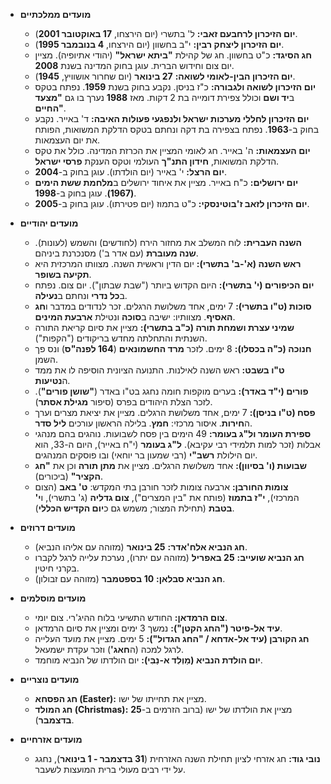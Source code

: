 - **מועדים ממלכתיים**

  - **יום הזיכרון לרחבעם זאבי:** ל' בתשרי (יום הירצחו, **17 באוקטובר 2001**).
  - **יום הזיכרון ליצחק רבין:** י"ב בחשוון (יום הירצחו, **4 בנובמבר 1995**).
  - **חג הסיגד:** כ"ט בחשוון. חג של קהילת **"ביתא ישראל"** (יהודי אתיופיה). מציין יום צום וחידוש הברית. עוגן בחוק המדינה בשנת **2008**.
  - **יום הזיכרון הבין-לאומי לשואה:** **27 בינואר** (יום שחרור אושוויץ, **1945**).
  - **יום הזיכרון לשואה ולגבורה:** כ"ז בניסן. נקבע בחוק בשנת **1959**. נפתח בטקס ב**יד ושם** וכולל צפירת דומייה בת 2 דקות. מאז **1988** נערך בו גם **"מצעד החיים"**.
  - **יום הזיכרון לחללי מערכות ישראל ולנפגעי פעולות האיבה:** ד' באייר. נקבע בחוק ב-**1963**. נפתח בצפירה בת דקה ונחתם בטקס הדלקת המשואות, הפותח את יום העצמאות.
  - **יום העצמאות:** ה' באייר. חג לאומי המציין את הכרזת המדינה. כולל את טקס הדלקת המשואות, **חידון התנ"ך** העולמי וטקס הענקת **פרסי ישראל**.
  - **יום הרצל:** י' באייר (יום הולדתו). עוגן בחוק ב-**2004**.
  - **יום ירושלים:** כ"ח באייר. מציין את איחוד ירושלים ב**מלחמת ששת הימים (1967)**. עוגן בחוק ב-**1998**.
  - **יום הזיכרון לזאב ז'בוטינסקי:** כ"ט בתמוז (יום פטירתו). עוגן בחוק ב-**2005**.

- **מועדים יהודיים**

  - **השנה העברית:** לוח המשלב את מחזור הירח (לחודשים) והשמש (לעונות). **שנה מעוברת** (עם אדר ב') מסנכרנת ביניהם.
  - **ראש השנה (א'-ב' בתשרי):** יום הדין וראשית השנה. מצוותו המרכזית היא **תקיעה בשופר**.
  - **יום הכיפורים (י' בתשרי):** היום הקדוש ביותר ("שבת שבתון"). יום צום. נפתח ב**כל נדרי** ונחתם ב**נעילה**.
  - **סוכות (ט"ו בתשרי):** 7 ימים, אחד משלושת הרגלים. זכר לנדודים במדבר ו**חג האסיף**. מצוותיו: ישיבה ב**סוכה** ונטילת **ארבעת המינים**.
  - **שמיני עצרת ושמחת תורה (כ"ב בתשרי):** מציין את סיום קריאת התורה השנתית והתחלתה מחדש בריקודים ("הקפות").
  - **חנוכה (כ"ה בכסלו):** 8 ימים. לזכר **מרד החשמונאים** (**164 לפנה"ס**) ונס פך השמן.
  - **ט"ו בשבט:** ראש השנה לאילנות. התנועה הציונית הוסיפה לו את ממד ה**נטיעות**.
  - **פורים (י"ד באדר):** בערים מוקפות חומה נחגג בט"ו באדר (**"שושן פורים"**). לזכר הצלת היהודים בפרס (סיפור **מגילת אסתר**).
  - **פסח (ט"ו בניסן):** 7 ימים, אחד משלושת הרגלים. מציין את יציאת מצרים וערך ה**חירות**. איסור מרכזי: **חמץ**. בלילה הראשון עורכים **ליל סדר**.
  - **ספירת העומר ול"ג בעומר:** 49 הימים בין פסח לשבועות. נוהגים בהם מנהגי אבלות (זכר למות תלמידי רבי עקיבא). **ל"ג בעומר** (י"ח באייר), היום ה-33, הוא יום הילולת **רשב"י** (רבי שמעון בר יוחאי) ובו פוסקים המנהגים.
  - **שבועות (ו' בסיוון):** אחד משלושת הרגלים. מציין את **מתן תורה** וכן את **"חג הקציר"** (ביכורים).
  - **צומות החורבן:** ארבעה צומות לזכר חורבן בתי המקדש: **ט' באב** (הצום המרכזי), **י"ז בתמוז** (פותח את "בין המצרים"), **צום גדליה** (ג' בתשרי), ו**י' בטבת** (תחילת המצור; משמש גם כ**יום הקדיש הכללי**).

- **מועדים דרוזים**

  - **חג הנביא אלח'אדר:** **25 בינואר** (מזוהה עם אליהו הנביא).
  - **חג הנביא שועייב:** **25 באפריל** (מזוהה עם יתרו), נערכת עלייה לרגל לקברו בקרני חיטין.
  - **חג הנביא סבלאן:** **10 בספטמבר** (מזוהה עם זבולון).

- **מועדים מוסלמים**

  - **צום הרמדאן:** החודש התשיעי בלוח ההיג'רי. צום יומי.
  - **עיד אל-פיטר ("החג הקטן"):** נמשך 3 ימים ומציין את סיום הרמדאן.
  - **חג הקורבן (עיד אל-אדחא / "החג הגדול"):** 5 ימים. מציין את מועד העלייה לרגל למכה (ה**חאג'**) וזכר עקדת ישמעאל.
  - **יום הולדת הנביא (מַוְלִד א-נַבִּי):** יום הולדתו של הנביא מוחמד.

- **מועדים נוצריים**

  - **חג הפסחא (Easter):** מציין את תחייתו של ישו.
  - **חג המולד (Christmas):** מציין את הולדתו של ישו (ברוב הזרמים ב-**25 בדצמבר**).

- **מועדים אזרחיים**
  - **נובי גוד:** חג אזרחי לציון תחילת השנה האזרחית (**31 בדצמבר - 1 בינואר**), נחגג על ידי רבים מעולי ברית המועצות לשעבר.
